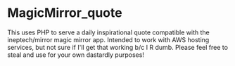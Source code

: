 # MagicMirror_quote
This uses PHP to serve a daily inspirational quote compatible with the ineptech/mirror magic mirror app.
Intended to work with AWS hosting services, but not sure if I'll get that working b/c I R dumb.
Please feel free to steal and use for your own dastardly purposes!
